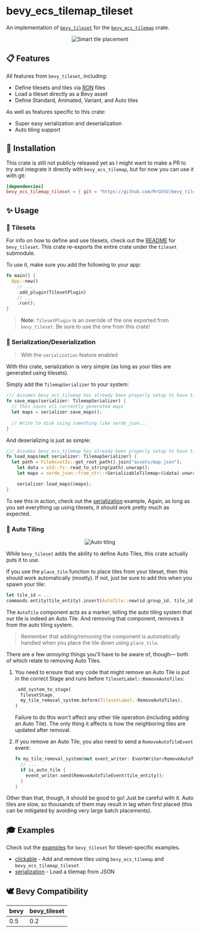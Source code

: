 # bevy_ecs_tilemap_tileset

An implementation of  [`bevy_tileset`](https://github.com/MrGVSV/bevy_tileset) for the [`bevy_ecs_tilemap`](https://github.com/StarArawn/bevy_ecs_tilemap) crate.

<p align="center">
	<img alt="Smart tile placement" src="https://github.com/MrGVSV/bevy_tileset/blob/770b45653fc8272921c1401d73f048406f3e2618/screenshots/tile_placement_demo.gif" />
</p>

## 📋 Features

All features from `bevy_tileset`, including:

- Define tilesets and tiles via [RON](https://github.com/ron-rs/ron) files
- Load a tileset directly as a Bevy asset
- Define Standard, Animated, Variant, and Auto tiles

As well as features specific to this crate:

* Super easy serialization and deserialization
* Auto tiling support

## 📲 Installation

This crate is still not publicly released yet as I might want to make a PR to try and integrate it directly with `bevy_ecs_tilemap`, but for now you can use it with git:

```toml
[dependencies]
bevy_ecs_tilemap_tileset = { git = "https://github.com/MrGVSV/bevy_tileset", version = "0.2" }
```

## ✨ Usage

### 🧩 Tilesets

For info on how to define and use tilesets, check out the [README](https://github.com/MrGVSV/bevy_tileset#-usage) for `bevy_tileset`. This crate re-exports the entire crate under the `tileset` submodule.

To use it, make sure you add the following to your app:

```rust
fn main() {
  App::new()
    // ...
    .add_plugin(TilesetPlugin)
    // ...
    .run();
}
```

> **Note:** `TilesetPlugin` is an override of the one exported from `bevy_tileset`. Be sure to use the one from this crate!

### 💾 Serialization/Deserialization

> With the `serialization` feature enabled

With this crate, serialization is very simple (as long as your tiles are generated using tilesets).

Simply add the `TilemapSerializer` to your system:

```rust
/// Assumes bevy_ecs_tilemap has already been properly setup to have tiles read from it
fn save_maps(serializer: TilemapSerializer) {
  // This saves all currently generated maps
  let maps = serializer.save_maps();
  
  // Write to disk using something like serde_json...
}
```

And deserializing is just as simple:

```rust
/// Assumes bevy_ecs_tilemap has already been properly setup to have tiles placed into it
fn load_maps(mut serializer: TilemapSerializer) {
  let path = FileAssetIo::get_root_path().join("assets/map.json");
	let data = std::fs::read_to_string(path).unwrap();
	let maps = serde_json::from_str::<SerializableTilemap>(&data).unwrap();

	serializer.load_maps(&maps);
}
```

To see this in action, check out the [serialization](https://github.com/MrGVSV/bevy_tileset/blob/main/bevy_ecs_tilemap_tileset/examples/serialization.rs) example, Again, as long as you set everything up using tilesets, it should work pretty much as expected.

### 🧠 Auto Tiling

<p align="center">
	<img alt="Auto tiling" src="https://github.com/MrGVSV/bevy_tileset/blob/b81d2d7483785e5aa58ef0b449482d9d57bca3be/screenshots/auto_tiling_demo.gif" />
</p>

While `bevy_tileset` adds the ability to define Auto Tiles, this crate actually puts it to use.

If you use the `place_tile` function to place tiles from your tileset, then this should work automatically (mostly). If not, just be sure to add this when you spawn your tile:

```rust
let tile_id = ...
commands.entity(tile_entity).insert(AutoTile::new(id.group_id, tile_id.tileset_id));
```

The `AutoTile` component acts as a marker, telling the auto tiling system that our tile is indeed an Auto Tile. And removing that component, removes it from the auto tiling system.

> Remember that adding/removing the component is automatically handled when you place the tile down using `place_tile`.

There are a few *annoying* things you'll have to be aware of, though— both of which relate to removing Auto Tiles.

1. You need to ensure that any code that might remove an Auto Tile is put in the correct Stage and runs before `TilesetLabel::RemoveAutoTiles`:

   ```rust
   .add_system_to_stage(
     TilesetStage,
     my_tile_removal_system.before(TilesetLabel::RemoveAutoTiles),
   )
   ```

   Failure to do this won't affect any other tile operation (including adding an Auto Tile). The only thing it affects is how the neighboring tiles are updated after removal.

2. If you remove an Auto Tile, you also need to send a `RemoveAutoTileEvent` event:

   ```rust
   fn my_tile_removal_system(mut event_writer: EventWriter<RemoveAutoTileEvent>, /* ... */) {
     // ...
     if is_auto_tile {
       event_writer.send(RemoveAutoTileEvent(tile_entity));
     }
   }
   ```

Other than that, though, it should be good to go! Just be careful with it. Auto tiles are slow, so thousands of them may result in lag when first placed (this can be mitigated by avoiding very large batch placements).

## 🎓 Examples

Check out the [examples](https://github.com/MrGVSV/bevy_tileset#-examples) for `bevy_tileset` for tileset-specific examples.

* [clickable](bevy_ecs_tilemap_tileset/examples/clickable.rs) - Add and remove tiles using `bevy_ecs_tilemap` and `bevy_ecs_tilemap_tileset`
*  [serialization](https://github.com/MrGVSV/bevy_tileset/blob/main/bevy_ecs_tilemap_tileset/examples/serialization.rs) - Load a tilemap from JSON

## 🕊 Bevy Compatibility

| bevy | bevy_tileset |
| ---- | ------------ |
| 0.5  | 0.2          |
